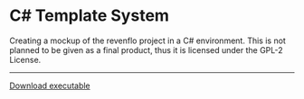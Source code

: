 # C# Template System
Creating a mockup of the revenflo project in a C# environment. This is not planned to be given as a final product, thus it is licensed under the GPL-2 License.
<hr/>
<a href="https://github.com/JeremyBH/C-Template-System/blob/master/TemplateSystem.exe?raw=true"> Download executable </a>
